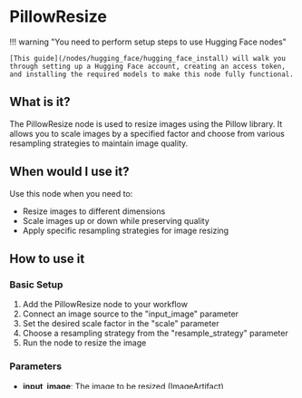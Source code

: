 # PillowResize

!!! warning "You need to perform setup steps to use Hugging Face nodes"

    [This guide](/nodes/hugging_face/hugging_face_install) will walk you through setting up a Hugging Face account, creating an access token, and installing the required models to make this node fully functional.

## What is it?

The PillowResize node is used to resize images using the Pillow library. It allows you to scale images by a specified factor and choose from various resampling strategies to maintain image quality.

## When would I use it?

Use this node when you need to:

- Resize images to different dimensions
- Scale images up or down while preserving quality
- Apply specific resampling strategies for image resizing

## How to use it

### Basic Setup

1. Add the PillowResize node to your workflow
1. Connect an image source to the "input_image" parameter
1. Set the desired scale factor in the "scale" parameter
1. Choose a resampling strategy from the "resample_strategy" parameter
1. Run the node to resize the image

### Parameters

- **input_image**: The image to be resized (ImageArtifact)
- **scale**: The factor by which to scale the image dimensions (default: 2.0)
- **resample_strategy**: The resampling strategy to use for resizing (default: "bicubic"). Options include:
    - "nearest"
    - "box"
    - "bilinear"
    - "hamming"
    - "bicubic"
    - "lanczos"
- **output_image**: The resized image as an ImageArtifact

### Outputs

- **output_image**: The resized image as an ImageArtifact

## Important Notes

- Ensure the input image is a valid ImageArtifact before processing
- The scale factor must be a positive float value
- Different resampling strategies can affect the quality and processing time of the resized image

## Common Issues

- **Unsupported Resample Strategy**: Ensure the resampling strategy is one of the supported options
- **Invalid Scale Factor**: The scale factor should be a positive number to avoid errors
- **No Image Provided**: Make sure an image is connected to the "input_image" parameter before running the node

